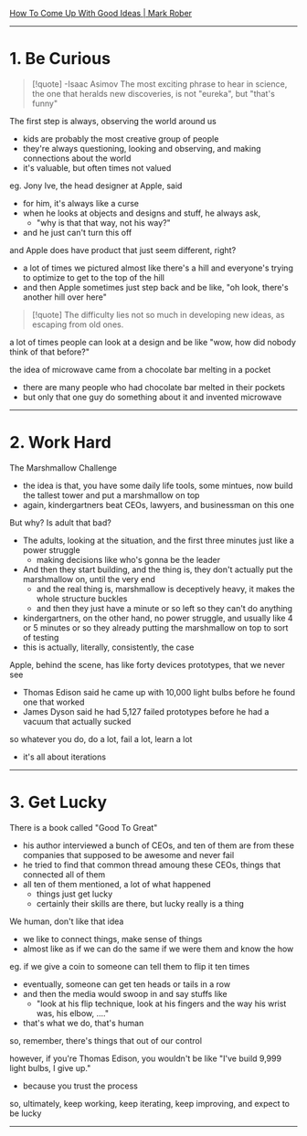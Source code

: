 [How To Come Up With Good Ideas | Mark Rober](https://www.youtube.com/watch?v=L1kbrlZRDvU)
___

# 1. Be Curious

> [!quote] -Isaac Asimov
> The most exciting phrase to hear in science, the one that heralds new discoveries, is not "eureka", but "that's funny"

The first step is always, observing the world around us
* kids are probably the most creative group of people
* they're always questioning, looking and observing, and making connections about the world
* it's valuable, but often times not valued

eg. Jony Ive, the head designer at Apple, said
* for him, it's always like a curse
* when he looks at objects and designs and stuff, he always ask,
	* "why is that that way, not his way?"
* and he just can't turn this off

and Apple does have product that just seem different, right?
* a lot of times we pictured almost like there's a hill and everyone's trying to optimize to get to the top of the hill
* and then Apple sometimes just step back and be like, "oh look, there's another hill over here"

> [!quote]
> The difficulty lies not so much in developing new ideas, as escaping from old ones.

a lot of times people can look at a design and be like
"wow, how did nobody think of that before?"

the idea of microwave came from a chocolate bar melting in a pocket
* there are many people who had chocolate bar melted in their pockets
* but only that one guy do something about it and invented microwave
___

# 2. Work Hard

The Marshmallow Challenge
* the idea is that, you have some daily life tools, some mintues, now build the tallest tower and put a marshmallow on top
* again, kindergartners beat CEOs, lawyers, and businessman on this one

But why? Is adult that bad?
* The adults, looking at the situation, and the first three minutes just like a power struggle
	* making decisions like who's gonna be the leader
* And then they start building, and the thing is, they don't actually put the marshmallow on, until the very end
	* and the real thing is, marshmallow is deceptively heavy, it makes the whole structure buckles
	* and then they just have a minute or so left so they can't do anything
* kindergartners, on the other hand, no power struggle, and usually like 4 or 5 minutes or so they already putting the marshmallow on top to sort of testing
* this is actually, literally, consistently, the case

Apple, behind the scene, has like forty devices prototypes, that we never see
* Thomas Edison said he came up with 10,000 light bulbs before he found one that worked
* James Dyson said he had 5,127 failed prototypes before he had a vacuum that actually sucked

so whatever you do, do a lot, fail a lot, learn a lot
* it's all about iterations
___

# 3. Get Lucky

There is a book called "Good To Great"
* his author interviewed a bunch of CEOs, and ten of them are from these companies that supposed to be awesome and never fail
* he tried to find that common thread amoung these CEOs, things that connected all of them
* all ten of them mentioned, a lot of what happened
	* things just get lucky
	* certainly their skills are there, but lucky really is a thing

We human, don't like that idea
* we like to connect things, make sense of things
* almost like as if we can do the same if we were them and know the how

eg. if we give a coin to someone can tell them to flip it ten times
* eventually, someone can get ten heads or tails in a row
* and then the media would swoop in and say stuffs like
	* "look at his flip technique, look at his fingers and the way his wrist was, his elbow, ...."
* that's what we do, that's human

so, remember, there's things that out of our control

however, if you're Thomas Edison, you wouldn't be like "I've build 9,999 light bulbs, I give up."
* because you trust the process

so, ultimately, keep working, keep iterating, keep improving,
and expect to be lucky
___

